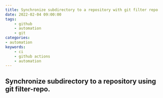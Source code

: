 ```yaml
---
title: Synchronize subdirectory to a repository with git filter repo
date: 2022-02-04 09:00:00
tags:
    - github
    - automation
    - git
categories:
- automation
keywords:
    - ci
    - github actions
    - automation
---
```

## Synchronize subdirectory to a repository using git filter-repo.

